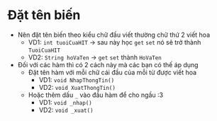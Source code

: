 # Đặt tên biến
- Nên đặt tên biến theo kiểu chữ đầu viết thường chữ thứ 2 viết hoa
    - VD1: `int tuoiCuaHIT` -> sau này học `get` `set` nó sẽ trở thành `TuoiCuaHIT`
    - VD2: `String hoVaTen` -> `get` `set` thành `HoVaTen`
- Đối với các hàm thì có 2 cách này mà các bạn có thế áp dụng
  - Đặt tên hàm với mỗi chữ cái đầu của mỗi từ được viết hoa
    - VD1: `void NhapThongTin()`
    - VD2: `void XuatThongTin()`
  - Hoặc thêm dấu `_` vào đầu hàm để cho ngầu :3
    - VD1: `void _nhap()`
    - VD2: `void _xuat()`
